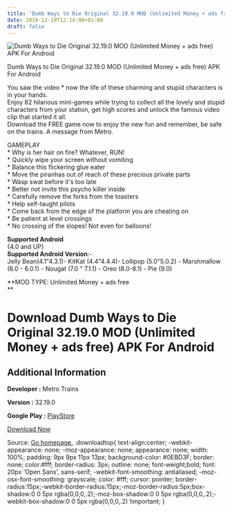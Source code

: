 ```yaml
---
title: 'Dumb Ways to Die Original 32.19.0 MOD (Unlimited Money + ads free) APK For Android'
date: 2019-12-19T12:14:00+01:00
draft: false
---
```


![Dumb Ways to Die Original 32.19.0 MOD (Unlimited Money + ads free) APK For Android](https://i0.wp.com/apkhome.net/wp-content/uploads/2019/12/Dumb-Ways-to-Die-Original-32.19.0-MOD-Unlimited-Money-ads-free.png "Dumb Ways to Die Original 32.19.0 MOD (Unlimited Money + ads free) APK For Android")

  

Dumb Ways to Die Original 32.19.0 MOD (Unlimited Money + ads free) APK For Android

You saw the video \* now the life of these charming and stupid characters is in your hands.  
Enjoy 82 hilarious mini-games while trying to collect all the lovely and stupid characters from your station, get high scores and unlock the famous video clip that started it all.  
Download the FREE game now to enjoy the new fun and remember, be safe on the trains. A message from Metro.

GAMEPLAY  
\* Why is her hair on fire? Whatever, RUN!  
\* Quickly wipe your screen without vomiting  
\* Balance this flickering glue eater  
\* Move the piranhas out of reach of these precious private parts  
\* Wasp swat before it's too late  
\* Better not invite this psycho killer inside  
\* Carefully remove the forks from the toasters  
\* Help self-taught pilots  
\* Come back from the edge of the platform you are cheating on  
\* Be patient at level crossings  
\* No crossing of the slopes! Not even for balloons!

**Supported Android**  
{4.0 and UP}  
**Supported Android Version**:-  
Jelly Bean(4.1"4.3.1)- KitKat (4.4"4.4.4)- Lollipop (5.0"5.0.2) - Marshmallow (6.0 - 6.0.1) - Nougat (7.0 " 7.1.1) - Oreo (8.0-8.1) - Pie (9.0)

**MOD TYPE: Unlimited Money + ads free  
**

Download Dumb Ways to Die Original 32.19.0 MOD (Unlimited Money + ads free) APK For Android
===========================================================================================

Additional Information
----------------------

**Developer :** Metro Trains

**Version :** 32.19.0

**Google Play :** [PlayStore](https://play.google.com/store/apps/details?id=com.popreach.dumbways)

  

[Download Now](https://store4app.co/post/dumb-ways-to-die-original-32-19-0-mod-unlimited-money-ads-free-apk-for-android_1576740744)

  
Source: [Go homepage.](https://store4app.co/post/dumb-ways-to-die-original-32-19-0-mod-unlimited-money-ads-free-apk-for-android_1576740744) .downloadtop{ text-align:center; -webkit-appearance: none; -moz-appearance: none; appearance: none; width: 100%; padding: 9px 9px 11px 13px; background-color: #0EBD3F; border: none; color:#fff; border-radius: 3px; outline: none; font-weight;bold; font: 20px 'Open Sans', sans-serif; -webkit-font-smoothing: antialiased; -moz-osx-font-smoothing: grayscale; color: #fff; cursor: pointer; border-radius:15px;-webkit-border-radius:15px;-moz-border-radius:5px;box-shadow:0 0 5px rgba(0,0,0,.2);-moz-box-shadow:0 0 5px rgba(0,0,0,.2);-webkit-box-shadow:0 0 5px rgba(0,0,0,.2) !important; }